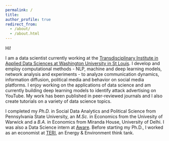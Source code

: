 ```yaml
---
permalink: /
title: 
author_profile: true
redirect_from: 
  - /about/
  - /about.html
---
```


Hi!

I am a data scientist currently working at the [Transdisciplinary Institute in Applied Data Sciences at Washington University in St Louis](https://triads.wustl.edu/). I develop and employ computational methods - NLP, machine and deep learning models, network analysis and experiments - to analyze communication dynamics, information diffusion, political media and behavior on social media platforms. I enjoy working on the applications of data science and am currently building deep learning models to identify attack advertising on YouTube. My work has been published in peer-reviewed journals and I also create tutorials on a variety of data science topics. 

I completed my *Ph.D.* in Social Data Analytics and Political Science from Pennsylvania State University, an *M.Sc.* in Economics from the Univesity of Warwick and a *B.A.* in Economics from Miranda House, University of Delhi. I was also a Data Science intern at [Aware](https://www.awarehq.com/). Before starting my Ph.D., I worked as an economist at [TERI](https://www.teriin.org/), an Energy & Environment think tank.


<!---
Currently, I am a Postdoctoral fellow at the [Transdisciplinary Institute in Applied Data Sciences at Washington University in St Louis](https://triads.wustl.edu/). I hold a dual title Ph.D. in Social Data Analytics and Political Science from Pennsylvania State University, an M.Sc. in Economics from the Univesity of Warwick and a B.A. in Economics from Miranda House, University of Delhi.  During my Ph.D. I was a Data Science intern at [Aware](https://www.awarehq.com/), where I developed machine learning models to detect sensitive data in digital workplaces. Before starting my Ph.D., I worked as an economist at [TERI](https://www.teriin.org/), an Energy & Environment thinktank. -->


<!--- I use data science to study . Specifically, I utilize large-scale data from social platforms to model interactions in digital spaces and their impact on internet censorship, repression, and public policy diffusion. I have expertise in the applications of natural language processing, network analysis, and causal inference. -->


